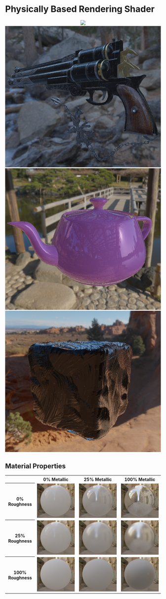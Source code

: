 Physically Based Rendering Shader
=================================

<div align="center">
  <img src="PBRShader.gif" />
</div>

<div align="center">
  <img src="cerberus.png" />
</div>

<div align="center">
  <img src="teapot.png" />
</div>

<div align="center">
  <img src="obsidian.png" />
</div>

Material Properties
-------------------

<table>
  <tr>
    <th></th>
    <th scope="col">0% Metallic</th>
    <th scope="col">25% Metallic</th>
    <th scope="col">100% Metallic</th>
  </tr>
  <tr>
    <th scope="row">0% Roughness</th>
    <td><img src="TableImages/M0R0.png" /></td>
    <td><img src="TableImages/M25R0.png" /></td>
    <td><img src="TableImages/M100R0.png" /></td>
  </tr>
  <tr>
    <th scope="row">25% Roughness</th>
    <td><img src="TableImages/M0R25.png" /></td>
    <td><img src="TableImages/M25R25.png" /></td>
    <td><img src="TableImages/M100R25.png" /></td>
  </tr>
  <tr>
    <th scope="row">100% Roughness</th>
    <td><img src="TableImages/M0R100.png" /></td>
    <td><img src="TableImages/M25R100.png" /></td>
    <td><img src="TableImages/M100R100.png" /></td>
  </tr>
</table>
